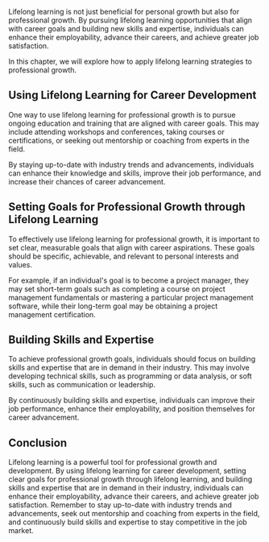 
Lifelong learning is not just beneficial for personal growth but also for professional growth. By pursuing lifelong learning opportunities that align with career goals and building new skills and expertise, individuals can enhance their employability, advance their careers, and achieve greater job satisfaction.

In this chapter, we will explore how to apply lifelong learning strategies to professional growth.

Using Lifelong Learning for Career Development
----------------------------------------------

One way to use lifelong learning for professional growth is to pursue ongoing education and training that are aligned with career goals. This may include attending workshops and conferences, taking courses or certifications, or seeking out mentorship or coaching from experts in the field.

By staying up-to-date with industry trends and advancements, individuals can enhance their knowledge and skills, improve their job performance, and increase their chances of career advancement.

Setting Goals for Professional Growth through Lifelong Learning
---------------------------------------------------------------

To effectively use lifelong learning for professional growth, it is important to set clear, measurable goals that align with career aspirations. These goals should be specific, achievable, and relevant to personal interests and values.

For example, if an individual's goal is to become a project manager, they may set short-term goals such as completing a course on project management fundamentals or mastering a particular project management software, while their long-term goal may be obtaining a project management certification.

Building Skills and Expertise
-----------------------------

To achieve professional growth goals, individuals should focus on building skills and expertise that are in demand in their industry. This may involve developing technical skills, such as programming or data analysis, or soft skills, such as communication or leadership.

By continuously building skills and expertise, individuals can improve their job performance, enhance their employability, and position themselves for career advancement.

Conclusion
----------

Lifelong learning is a powerful tool for professional growth and development. By using lifelong learning for career development, setting clear goals for professional growth through lifelong learning, and building skills and expertise that are in demand in their industry, individuals can enhance their employability, advance their careers, and achieve greater job satisfaction. Remember to stay up-to-date with industry trends and advancements, seek out mentorship and coaching from experts in the field, and continuously build skills and expertise to stay competitive in the job market.
